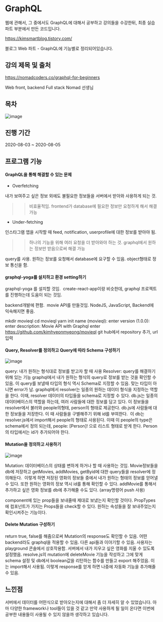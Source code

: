 # GraphQL

웹에 관해서, 그 중에서도 GraphQL에 대해서 공부하고 강의들을 수강한뒤, 최종 실습 파트 부분에서 만든 코드입니다.

https://kimsmartblog.tistory.com/

블로그 Web 파트 - GraphQL에 기능별로 정리되어있습니다.


## 강의 제목 및 출처
https://nomadcoders.co/graphql-for-beginners

Web front, backend Full stack Nomad 선생님

## 목차
![image](https://user-images.githubusercontent.com/44837403/114276188-8727c300-9a60-11eb-923a-91b41b87a284.png)


## 진행 기간
2020-08-03 ~ 2020-08-05

## 프로그램 기능

#### GraphQL을 통해 해결할 수 있는 문제

- Overfetching

내가 보여주고 싶은 정보 외에도 불필요한 정보들을 서버에서 받아와 사용하게 되는 것. 
>> 비효율적임.
frontend가 database에 필요한 정보만 요청하게 해서 해결가능

- Under-fetching

인스타그램 앱을 시작할 때 feed, notification, userprofile에 대한 정보를 받아야 됨.
>> 하나의 기능을 위해 여러 요청을 더 받아와야 하는 것.
>> graphql에서 원하는 정보만 받음으로써 해결 가능

query를 사용. 원하는 정보를 요청해서 database에 요구할 수 있음.
object형태로 정보 통신을 함.

#### graphql-yoga를 설치하고 환경 setting하기

graphql-yoga 를 설치할 것임. 
create-react-app이랑 비슷한데, graphql 프로젝트를 진행하는데 도움이 되는 것임.

backend개발에 편함. 
movie API를 만들것임. NodeJS, JavaScript, Backend에 익숙해지면 좋음.

mkdir movieql
cd movieql
yarn init
name (movieql): enter
version (1.0.0): enter
description: Movie API with Graphql
enter
https://github.com/kimhyeonmyeong/movieql
git hub에서 repository 추가, url 입력

#### Query, Resolver를 정의하고 Query에 따라 Schema 구성하기

![image](https://user-images.githubusercontent.com/44837403/114276682-b3444380-9a62-11eb-978c-49c7deb92310.png)


query: 내가 원하는 형식대로 정보를 받고자 할 때 사용
Resolver: query를 해결하기 위해 있는 기능
graphql에서 내가 원하는 형식의 query로 정보를 받는 것을 확인할 수 있음.
이 query를 보낼때 타입의 형식 역시 Schema로 지정할 수 있음. 맞는 타입이 아니면 error가 남.
graphql에서 resolver는 일종의 원하는 데이터 형식을 지정하는 역할을 한다. 이때, resolver 데이터의 타입들을 schema로 지정할 수 있다. db.js는 일종의 데이터베이스의 역할을 하는데, 여러 사람들에 대한 정보를 담고 있다.
이 정보들을 resolver에서 불러와 people의형태, person의 형태로 제공한다.
db.js에 사람들에 대한 정보들을 저장한다. 이 때 사람들을 구별해주기 위해 id를 부여한다.  이 db는 resolver.js에서 import해서 people의 형태로 사용된다. 이때 이 people의 type은 schema에서 정의 되는데, people: [Person]! 으로 리스트 형태로 받게 한다. Person의 타입에서는 id가 추가되어야 한다.
 
#### Mutation을 정의하고 사용하기

![image](https://user-images.githubusercontent.com/44837403/114276664-9f98dd00-9a62-11eb-987b-2ee5d2dd738b.png)

Mutation: 데이터베이스의 상태를 변하게 하거나 할 때 사용하는 것임.
Movie정보들을 db에 저장하고 getMovies, addMovies, getByid에 대한 query들을 resolver에 정의해둔다. 
이렇게 하면 저장된 영화의 정보들 중에서 내가 원하는 형태의 정보를 얻어낼 수 있다. 또한 원하는 영화의 정보 역시 id를 통해 확인할
수 있다. addMovie를 통해서 추가하고 싶은 영화 정보를 db에 추가해줄 수도 있다. (array명령어 push 사용)

component에 있는 prop들을 보내줄때 제대로 보냈는지 확인할 것이다.
PropTypes 에 컴포넌트가 가지는 Props들을 check할 수 있다. 원하는 속성들을 잘 보내주었는지 확인시켜주는 기능이다.

#### Delete Mutation 구성하기

return true, false를 해줌으로써 Mutation의 response도 확인할 수 있음.
어떤 backend라도 graphql을 적용할 수 있음.
다른 api들과 이야기할 수 있음. 사용자는 playground 콘솔에서 상호작용함.
서버에서 내가 지우고 싶은 영화를 지울 수 있도록 설정했음. resolve.js의 mutation에 deleteMovie 기능을 작성하고 그에 맞게 schema 설정 및 db에서 boolean값을 리턴하는 함수를 만들고 export 해주었음. 이는 import해서 사용됨. 이렇게 response를 얻게 하면 나중에 자동화 기능을 추가해줄 수 있음. 



## 느낀점

서버에서 데이터를 어떤식으로 받아오는지에 대해서 좀 더 자세히 알 수 있었습니다. 아마 다양한 framework나 tool들이 있을 것 같고 만약 사용하게 될 일이 온다면
이번에 공부한 내용들이 사용될 수 있지 않을까 생각하고 있습니다. 





